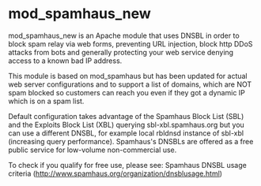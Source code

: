 # mod_spamhaus_new
mod_spamhaus_new is an Apache module that uses DNSBL in order to block spam relay via web forms, 
preventing URL injection, block http DDoS attacks from bots and generally protecting your web service 
denying access to a known bad IP address. 

This module is based on mod_spamhaus but has been updated for actual web server configurations and to
support a list of domains, which are NOT spam blocked so customers can reach you even if they got a 
dynamic IP which is on a spam list.

Default configuration takes advantage of the Spamhaus Block List (SBL) and the Exploits Block List (XBL)
querying sbl-xbl.spamhaus.org but you can use a different DNSBL, for example local rbldnsd instance of 
sbl-xbl (increasing query performance). Spamhaus's DNSBLs are offered as a free public service for 
low-volume non-commercial use. 

To check if you qualify for free use, please see:
Spamhaus DNSBL usage criteria (http://www.spamhaus.org/organization/dnsblusage.html)
